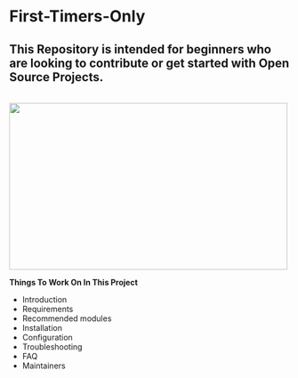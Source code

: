# First-Timers-Only

## This Repository is intended for beginners who are looking to contribute or get started with Open Source Projects. 

<br><img src="https://user-images.githubusercontent.com/63253596/104105587-cdf4f980-5274-11eb-8bd7-2c8a6d65741b.jpg" width="500" height="300"><br>
 
 **Things To Work On In This Project**
 * Introduction
 * Requirements
 * Recommended modules
 * Installation
 * Configuration
 * Troubleshooting
 * FAQ
 * Maintainers
